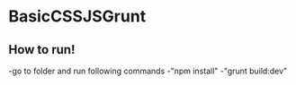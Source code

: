 # BasicCSSJSGrunt
## How to run!
-go to folder and run following commands
-"npm install"
-"grunt build:dev"
